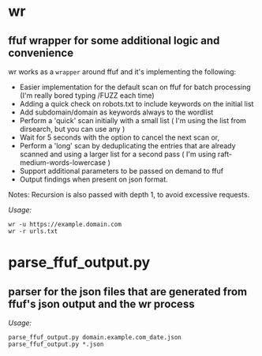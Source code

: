 # wr
## ffuf wrapper for some additional logic and convenience


wr works as a `wrapper` around ffuf and it's implementing the following:
  * Easier implementation for the default scan on ffuf for batch processing (I'm really bored typing /FUZZ each time)
  * Adding a quick check on robots.txt to include keywords on the initial list
  * Add subdomain/domain as keywords always to the wordlist
  * Perform a 'quick' scan initially with a small list ( I'm using the list from dirsearch, but you can use any )
  * Wait for 5 seconds with the option to cancel the next scan or,
  * Perform a 'long' scan by deduplicating the entries that are already scanned and using a larger list for a second pass ( I'm using raft-medium-words-lowercase )
  * Support additional parameters to be passed on demand to ffuf
  * Output findings when present on json format.

Notes: Recursion is also passed with depth 1, to avoid excessive requests. 

*Usage:*
```
wr -u https://example.domain.com
wr -r urls.txt
```

# parse_ffuf_output.py 
## parser for the json files that are generated from ffuf's json output and the wr process

*Usage:*
```
parse_ffuf_output.py domain.example.com_date.json
parse_ffuf_output.py *.json
```
